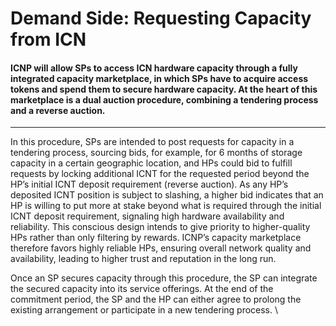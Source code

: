 # Demand Side: Requesting Capacity from ICN

#### ICNP will allow SPs to access ICN hardware capacity through a fully integrated capacity marketplace, in which SPs have to acquire access tokens and spend them to secure hardware capacity. At the heart of this marketplace is a dual auction procedure, combining a tendering process and a reverse auction.&#x20;

***

In this procedure, SPs are intended to post requests for capacity in a tendering process, sourcing bids, for example, for 6 months of storage capacity in a certain geographic location, and HPs could bid to fulfill requests by locking additional ICNT for the requested period beyond the HP’s initial ICNT deposit requirement (reverse auction). As any HP’s deposited ICNT position is subject to slashing, a higher bid indicates that an HP is willing to put more at stake beyond what is required through the initial ICNT deposit requirement, signaling high hardware availability and reliability. This conscious design intends to give priority to higher-quality HPs rather than only filtering by rewards. ICNP’s capacity marketplace therefore favors highly reliable HPs, ensuring overall network quality and availability, leading to higher trust and reputation in the long run.&#x20;

Once an SP secures capacity through this procedure, the SP can integrate the secured capacity into its service offerings. At the end of the commitment period, the SP and the HP can either agree to prolong the existing arrangement or participate in a new tendering process. \
